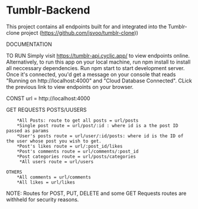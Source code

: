 # Tumblr-Backend
This project contains all endpoints built for and integrated into the Tumblr-clone project (https://github.com/jsvoo/tumblr-clone))

DOCUMENTATION

TO RUN
Simply visit https://tumblr-api.cyclic.app/ to view endpoints online.
Alternatively, to run this app on your local machine, run npm install to install all neccessary dependencies. Run npm start to start development server. Once it's connected, you'd get a message on your console that reads "Running on http://localhost:4000" and "Cloud Database Connected". CLick the previous link to view endpoints on your browser.

CONST url = http://localhost:4000

GET REQUESTS
    POSTS/UUSERS

        *All Posts: route to get all posts = url/posts
        *Single post route = url/post/:id : where id is a the post ID passed as params
        *User's posts route = url/user/:id/posts: where id is the ID of the user whose post you wish to get.
        *Post's likes route = url/:post_id/likes
        *Post's comments route = url/comments/:post_id
        *Post categories route = url/posts/categories
         *All users route = url/users

    OTHERS
        *All comments = url/comments
        *All likes = url/likes

NOTE: Routes for POST, PUT, DELETE and some GET Requests routes are withheld for security reasons.
